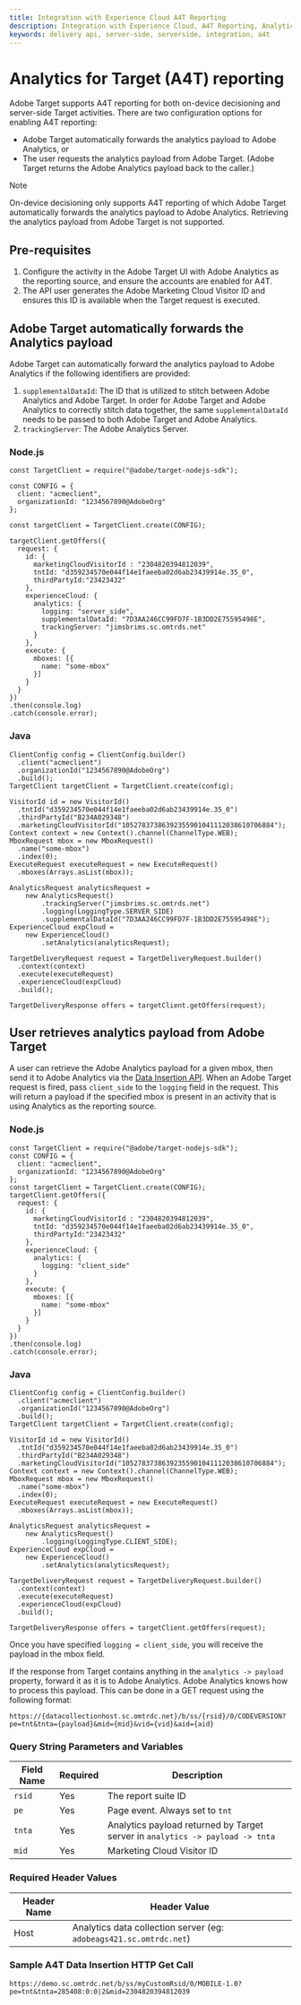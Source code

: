 ```yaml
---
title: Integration with Experience Cloud A4T Reporting
description: Integration with Experience Cloud, A4T Reporting, Analytics for Target integration
keywords: delivery api, server-side, serverside, integration, a4t
---
```


# Analytics for Target (A4T) reporting

Adobe Target supports A4T reporting for both on-device decisioning and server-side Target activities. There are two configuration options for enabling A4T reporting:

* Adobe Target automatically forwards the analytics payload to Adobe Analytics, or
* The user requests the analytics payload from Adobe Target. (Adobe Target returns the Adobe Analytics payload back to the caller.)

>[!NOTE]
>
>On-device decisioning only supports A4T reporting of which Adobe Target automatically forwards the analytics payload to Adobe Analytics. Retrieving the analytics payload from Adobe Target is not supported.

## Pre-requisites

1. Configure the activity in the Adobe Target UI with Adobe Analytics as the reporting source, and ensure the accounts are enabled for A4T.
1. The API user generates the Adobe Marketing Cloud Visitor ID and ensures this ID is available when the Target request is executed.

## Adobe Target automatically forwards the Analytics payload

Adobe Target can automatically forward the analytics payload to Adobe Analytics if the following identifiers are provided:

1. `supplementalDataId`: The ID that is utilized to stitch between Adobe Analytics and Adobe Target. In order for Adobe Target and Adobe Analytics to correctly stitch data together, the same `supplementalDataId` needs to be passed to both Adobe Target and Adobe Analytics.
1. `trackingServer`: The Adobe Analytics Server.

### Node.js

```
const TargetClient = require("@adobe/target-nodejs-sdk");

const CONFIG = {
  client: "acmeclient",
  organizationId: "1234567890@AdobeOrg"
};

const targetClient = TargetClient.create(CONFIG);

targetClient.getOffers({
  request: {     
    id: {
      marketingCloudVisitorId : "2304820394812039",
      tntId: "d359234570e044f14e1faeeba02d6ab23439914e.35_0",
      thirdPartyId:"23423432"
    },
    experienceCloud: {
      analytics: {
        logging: "server_side",
        supplementalDataId: "7D3AA246CC99FD7F-1B3DD2E75595498E",
        trackingServer: "jimsbrims.sc.omtrds.net"
      }
    }, 
    execute: {
      mboxes: [{
        name: "some-mbox"
      }]
    }       
  }
})
.then(console.log)
.catch(console.error);
```

### Java

```
ClientConfig config = ClientConfig.builder()
  .client("acmeclient")
  .organizationId("1234567890@AdobeOrg")
  .build();
TargetClient targetClient = TargetClient.create(config);

VisitorId id = new VisitorId()
  .tntId("d359234570e044f14e1faeeba02d6ab23439914e.35_0")
  .thirdPartyId("B234A029348")
  .marketingCloudVisitorId("10527837386392355901041112038610706884");
Context context = new Context().channel(ChannelType.WEB);
MboxRequest mbox = new MboxRequest()
  .name("some-mbox")
  .index(0);
ExecuteRequest executeRequest = new ExecuteRequest()
  .mboxes(Arrays.asList(mbox));

AnalyticsRequest analyticsRequest =
    new AnalyticsRequest()
        .trackingServer("jimsbrims.sc.omtrds.net")
        .logging(LoggingType.SERVER_SIDE)
        .supplementalDataId("7D3AA246CC99FD7F-1B3DD2E75595498E");
ExperienceCloud expCloud =
    new ExperienceCloud()
        .setAnalytics(analyticsRequest);

TargetDeliveryRequest request = TargetDeliveryRequest.builder()
  .context(context)
  .execute(executeRequest)
  .experienceCloud(expCloud)
  .build();

TargetDeliveryResponse offers = targetClient.getOffers(request);
```

## User retrieves analytics payload from Adobe Target

A user can retrieve the Adobe Analytics payload for a given mbox, then send it to Adobe Analytics via the [Data Insertion API](https://github.com/AdobeDocs/analytics-1.4-apis/blob/master/docs/data-insertion-api/index.md). When an Adobe Target request is fired, pass `client_side` to the `logging` field in the request. This will return a payload if the specified mbox is present in an activity that is using Analytics as the reporting source.

### Node.js

```
const TargetClient = require("@adobe/target-nodejs-sdk");
const CONFIG = {
  client: "acmeclient",
  organizationId: "1234567890@AdobeOrg"
};
const targetClient = TargetClient.create(CONFIG);
targetClient.getOffers({
  request: {     
    id: {
      marketingCloudVisitorId : "2304820394812039",
      tntId: "d359234570e044f14e1faeeba02d6ab23439914e.35_0",
      thirdPartyId:"23423432"
    },
    experienceCloud: {
      analytics: {
        logging: "client_side"
      }
    },  
    execute: {
      mboxes: [{
        name: "some-mbox"
      }]
    }       
  }
})
.then(console.log)
.catch(console.error);
```

### Java

```
ClientConfig config = ClientConfig.builder()
  .client("acmeclient")
  .organizationId("1234567890@AdobeOrg")
  .build();
TargetClient targetClient = TargetClient.create(config);

VisitorId id = new VisitorId()
  .tntId("d359234570e044f14e1faeeba02d6ab23439914e.35_0")
  .thirdPartyId("B234A029348")
  .marketingCloudVisitorId("10527837386392355901041112038610706884");
Context context = new Context().channel(ChannelType.WEB);
MboxRequest mbox = new MboxRequest()
  .name("some-mbox")
  .index(0);
ExecuteRequest executeRequest = new ExecuteRequest()
  .mboxes(Arrays.asList(mbox));

AnalyticsRequest analyticsRequest =
    new AnalyticsRequest()
        .logging(LoggingType.CLIENT_SIDE);
ExperienceCloud expCloud =
    new ExperienceCloud()
        .setAnalytics(analyticsRequest);

TargetDeliveryRequest request = TargetDeliveryRequest.builder()
  .context(context)
  .execute(executeRequest)
  .experienceCloud(expCloud)
  .build();

TargetDeliveryResponse offers = targetClient.getOffers(request);
```

Once you have specified `logging = client_side`, you will receive the payload in the mbox field.

If the response from Target contains anything in the `analytics -> payload` property, forward it as it is to Adobe Analytics. Adobe Analytics knows how to process this payload. This can be done in a GET request using the following format:

```
https://{datacollectionhost.sc.omtrdc.net}/b/ss/{rsid}/0/CODEVERSION?pe=tnt&tnta={payload}&mid={mid}&vid={vid}&aid={aid}
```

### Query String Parameters and Variables

|Field Name|Required|Description|
| --- | --- | --- |
|`rsid`|Yes|The report suite ID|
|`pe`|Yes|Page event. Always set to `tnt`|
|`tnta`|Yes|Analytics payload returned by Target server in `analytics -> payload -> tnta`|
|`mid`|Yes|Marketing Cloud Visitor ID|

### Required Header Values

|Header Name|Header Value|
| --- | --- |
|Host|Analytics data collection server (eg: `adobeags421.sc.omtrdc.net`)|

### Sample A4T Data Insertion HTTP Get Call

```
https://demo.sc.omtrdc.net/b/ss/myCustomRsid/0/MOBILE-1.0?pe=tnt&tnta=285408:0:0|2&mid=2304820394812039
```
